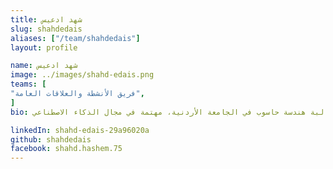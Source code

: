 ```yaml
---
title: شهد ادعيس
slug: shahdedais
aliases: ["/team/shahdedais"]
layout: profile

name: شهد ادعيس
image: ../images/shahd-edais.png
teams: [
"فريق الأنشطة والعلاقات العامة",
]
bio: طالبة هندسة حاسوب في الجامعة الأردنية، مهتمة في مجال الذكاء الاصطناعي

linkedIn: shahd-edais-29a96020a
github: shahdedais
facebook: shahd.hashem.75
---
```



